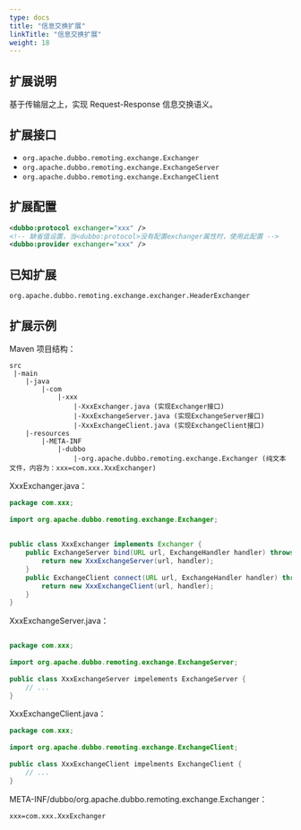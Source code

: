 ```yaml
---
type: docs
title: "信息交换扩展"
linkTitle: "信息交换扩展"
weight: 18
---
```


## 扩展说明

基于传输层之上，实现 Request-Response 信息交换语义。

## 扩展接口

* `org.apache.dubbo.remoting.exchange.Exchanger`
* `org.apache.dubbo.remoting.exchange.ExchangeServer`
* `org.apache.dubbo.remoting.exchange.ExchangeClient`

## 扩展配置

```xml
<dubbo:protocol exchanger="xxx" />
<!-- 缺省值设置，当<dubbo:protocol>没有配置exchanger属性时，使用此配置 -->
<dubbo:provider exchanger="xxx" />
```

## 已知扩展

`org.apache.dubbo.remoting.exchange.exchanger.HeaderExchanger`

## 扩展示例

Maven 项目结构：

```
src
 |-main
    |-java
        |-com
            |-xxx
                |-XxxExchanger.java (实现Exchanger接口)
                |-XxxExchangeServer.java (实现ExchangeServer接口)
                |-XxxExchangeClient.java (实现ExchangeClient接口)
    |-resources
        |-META-INF
            |-dubbo
                |-org.apache.dubbo.remoting.exchange.Exchanger (纯文本文件，内容为：xxx=com.xxx.XxxExchanger)
```

XxxExchanger.java：

```java
package com.xxx;
 
import org.apache.dubbo.remoting.exchange.Exchanger;
 
 
public class XxxExchanger implements Exchanger {
    public ExchangeServer bind(URL url, ExchangeHandler handler) throws RemotingException {
        return new XxxExchangeServer(url, handler);
    }
    public ExchangeClient connect(URL url, ExchangeHandler handler) throws RemotingException {
        return new XxxExchangeClient(url, handler);
    }
}
```

XxxExchangeServer.java：

```java

package com.xxx;
 
import org.apache.dubbo.remoting.exchange.ExchangeServer;
 
public class XxxExchangeServer impelements ExchangeServer {
    // ...
}
```

XxxExchangeClient.java：

```java
package com.xxx;
 
import org.apache.dubbo.remoting.exchange.ExchangeClient;
 
public class XxxExchangeClient impelments ExchangeClient {
    // ...
}
```

META-INF/dubbo/org.apache.dubbo.remoting.exchange.Exchanger：

```properties
xxx=com.xxx.XxxExchanger
```
